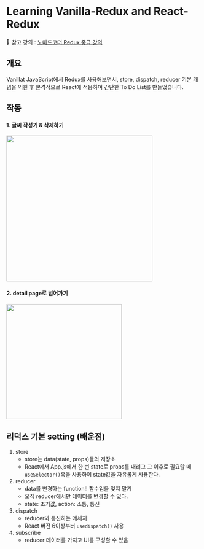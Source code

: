 # Learning Vanilla-Redux and React-Redux

🔗 참고 강의 : <a href="https://nomadcoders.co/redux-for-beginners">노마드코더 Redux 중급 강의</a>

## 개요

Vanillat JavaScript에서 Redux를 사용해보면서, store, dispatch, reducer 기본 개념을 익힌 후 본격적으로 React에 적용하며 간단한 To Do List를 만들었습니다.

## 작동

#### 1. 글씨 작성기 & 삭제하기

<img src="https://user-images.githubusercontent.com/101693495/187485379-ae77555a-ec5d-4010-8141-adf0cf8de137.gif" width="380px">

#### 2. detail page로 넘어가기

<img src="https://user-images.githubusercontent.com/101693495/187485596-c3cb9927-cdc9-4fb2-997b-a6efbe24d33d.gif"  width="300px">

## 리덕스 기본 setting (배운점)

1. store
   - store는 data(state, props)들의 저장소
   - React에서 App.js에서 한 번 state로 props를 내리고 그 이후로 필요할 때 `useSelector()`훅을 사용하여 state값을 자유롭게 사용한다.
2. reducer
   - data를 변경하는 function!! 함수임을 잊지 말기
   - 오직 reducer에서만 데이터를 변경할 수 있다.
   - state: 초기값, action: 소통, 통신
3. dispatch
   - reducer와 통신하는 메세지
   - React 버전 6이상부터 `usedispatch()` 사용
4. subscribe
   - reducer 데이터를 가지고 UI를 구성할 수 있음
